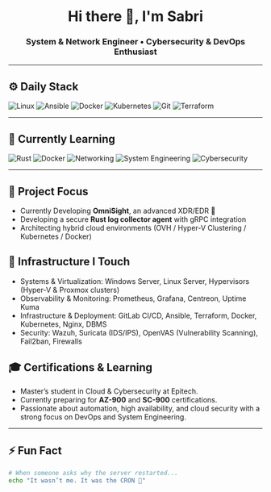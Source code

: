 <h1 align="center">Hi there 👋, I'm Sabri</h1>
<h3 align="center"> System & Network Engineer • Cybersecurity & DevOps Enthusiast</h3>

---
## ⚙️ Daily Stack
![Linux](https://img.shields.io/badge/-Linux-FCC624?style=flat&logo=linux&logoColor=black)
![Ansible](https://img.shields.io/badge/-Ansible-EE0000?style=flat&logo=ansible)
![Docker](https://img.shields.io/badge/-Docker-2496ED?style=flat&logo=docker&logoColor=white)
![Kubernetes](https://img.shields.io/badge/-Kubernetes-326CE5?style=flat&logo=kubernetes&logoColor=white)
![Git](https://img.shields.io/badge/-Git-F05032?style=flat&logo=git&logoColor=white)
![Terraform](https://img.shields.io/badge/-Terraform-623CE4?style=flat&logo=terraform&logoColor=white)

---

## 🧠 Currently Learning
![Rust](https://img.shields.io/badge/-Rust-000000?style=flat&logo=rust&logoColor=white)
![Docker](https://img.shields.io/badge/-Docker-2496ED?style=flat&logo=docker&logoColor=white)
![Networking](https://img.shields.io/badge/-Networking-0A66C2?style=flat&logo=gnometerminal&logoColor=white)
![System Engineering](https://img.shields.io/badge/-System%20Engineering-444444?style=flat&logo=linux&logoColor=white)
![Cybersecurity](https://img.shields.io/badge/-Cybersecurity-0F1117?style=flat&logo=hackthebox&logoColor=green)

---

## 🚨 Project Focus
- Currently Developing **OmniSight**, an advanced XDR/EDR 🔐
- Developing a secure **Rust log collector agent** with gRPC integration
- Architecting hybrid cloud environments (OVH / Hyper-V Clustering / Kubernetes / Docker)

## 🧰 Infrastructure I Touch
- Systems & Virtualization: Windows Server, Linux Server, Hypervisors (Hyper-V & Proxmox clusters)
- Observability & Monitoring: Prometheus, Grafana, Centreon, Uptime Kuma
- Infrastructure & Deployment: GitLab CI/CD, Ansible, Terraform, Docker, Kubernetes, Nginx, DBMS
- Security: Wazuh, Suricata (IDS/IPS), OpenVAS (Vulnerability Scanning), Fail2ban, Firewalls

## 🎓  Certifications & Learning
- Master’s student in Cloud & Cybersecurity at Epitech.
- Currently preparing for **AZ-900** and **SC-900** certifications.
- Passionate about automation, high availability, and cloud security with a strong focus on DevOps and System Engineering.

---

## ⚡ Fun Fact

```bash
# When someone asks why the server restarted...
echo "It wasn’t me. It was the CRON 👀"
